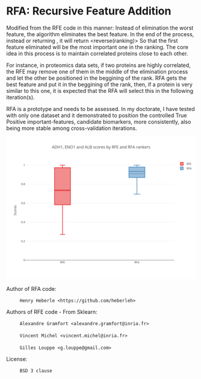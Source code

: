 # RFA: Recursive Feature Addition

Modified from the RFE code in this manner:
Instead of elimination the worst feature, the algorithm eliminates the best feature.
In the end of the process, instead or returning <ranking>, it will return <reverse(ranking)>
So that the first feature eliminated will be the most important one in the ranking.
The core idea in this process is to maintain correlated proteins close to each other.

For instance, in proteomics data sets, if two proteins are 
highly correlated, the RFE may remove one of them in the middle of the elimination process
and let the other be positioned in the beggining of the rank.
RFA gets the best feature and put it in the beggining of the rank, then, if a protein is 
very similar to this one, it is expected that the RFA will select this 
in the following iteration(s).

RFA is a prototype and needs to be assessed. In my doctorate, I have tested with only one dataset and it demonstrated to position the controlled True Positive important-features, candidate biomarkers, more consistently, also being more stable among cross-validation iterations.

![alt text](https://github.com/heberleh/recursive-feature-addition/blob/master/img/dcv_rfe_vs_rfa.png)


Author of RFA code: 

         Henry Heberle <https://github.com/heberleh>

Authors of RFE code - From Sklearn: 

         Alexandre Gramfort <alexandre.gramfort@inria.fr>

         Vincent Michel <vincent.michel@inria.fr>
         
         Gilles Louppe <g.louppe@gmail.com>

License: 
         
         BSD 3 clause
